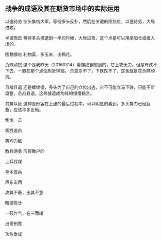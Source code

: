 
## 战争的成语及其在期货市场中的实际运用

以逸待劳
空头集结大军，等待多头反扑，然后在关键的阻挡位，以逸待劳，大局进攻。

半渡而击
等待多头撤退到一半的时候，大局进攻，这个点是可以用来加仓或者入场的。

围魏救赵
利物莫，多玉米，出棉花。

负隅顽抗
这个是我昨天（20160314）看螺纹钢想到的，它上攻无力，但是有跌不下去，一直在那个点位附近徘徊。
杀空杀不了，下跌跌不了，这也就是在负隅顽抗。


且战且退
还是螺纹钢，多头为了自己的仓位出逃，它不可能立马下跌，只能不断盘整，且战且退，这样就造成均线的慢慢黏合。


其势以疲
这种是形容在上涨的最后过程中，可以明显的看到，多头势力已经疲惫，应该平多出局。




倒戈一击


乘胜追击



势均力敌


散兵游勇
形容散户的

上兵伐谋


草木皆兵


声东击西


攻其不备，出其不意


暗渡陈仓



一鼓作气，在三而竭

出奇制胜


功败垂成








